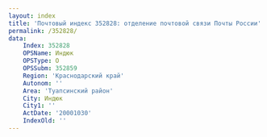 ```yaml
---
layout: index
title: 'Почтовый индекс 352828: отделение почтовой связи Почты России'
permalink: /352828/
data:
    Index: 352828
    OPSName: Индюк
    OPSType: О
    OPSSubm: 352859
    Region: 'Краснодарский край'
    Autonom: ''
    Area: 'Туапсинский район'
    City: Индюк
    City1: ''
    ActDate: '20001030'
    IndexOld: ''
---
```

